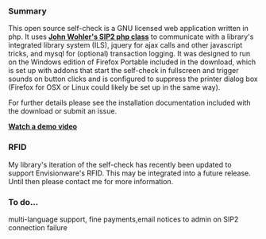 ### Summary ###
This open source self-check is a GNU licensed web application written in php. It uses **[John Wohler's SIP2 php class](http://code.google.com/p/php-sip2/)** to communicate with a library's integrated library system (ILS), jquery for ajax calls and other javascript tricks, and mysql for (optional) transaction logging. It was designed to run on the Windows edition of Firefox Portable included in the download, which is set up with addons that start the self-check in fullscreen and trigger sounds on button clicks and is configured to suppress the printer dialog box (Firefox for OSX or Linux could likely be set up in the same way).

For further details please see the installation documentation included with the download or submit an issue.

**[Watch a demo video](http://www.youtube.com/watch?v=cCe6uPDkOTo)**

### RFID ###
My library's iteration of the self-check has recently been updated to support Envisionware's RFID. This may be integrated into a future release. Until then please contact me for more information.



### To do... ###
multi-language support, fine payments,email notices to admin on SIP2 connection failure